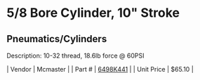 # 5/8 Bore Cylinder, 10" Stroke
## Pneumatics/Cylinders
Description: 	10-32 thread, 18.6lb force @ 60PSI 

| Vendor | Mcmaster | 
| Part # | [6498K441](http://www.mcmaster.com/) | 
| Unit Price | $65.10 | 
